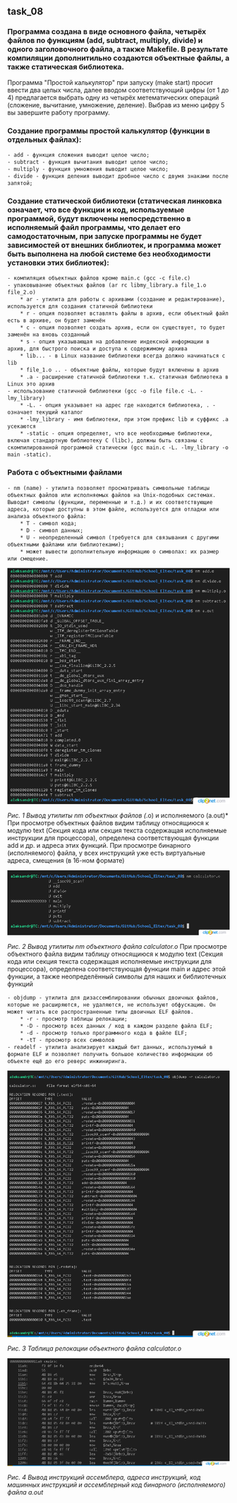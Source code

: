 ## task_08
### Программа создана в виде основного файла, четырёх файлов по функциям (add, subtract, multiply, divide) и одного заголовочного файла, а также Makefile. В результате компиляции дополнитильно создаются объектные файлы, а также статическая библиотека.

Программа "Простой калькулятор" при запуску (make start) просит ввести два целых числа, далее вводом соответствующий цифры (от 1 до 4) предлагается выбрать одну из четырёх метематических операций (сложение, вычитание, умножение, деление). Выбрав из меню цифру 5 вы завершите работу программу.

### Создание программы простой калькулятор (функции в отдельных файлах):
    - add - функция сложения выводит целое число;
    - subtract - функция вычитания выводит целое число;
    - multiply - функция умножения выводит целое число;
    - divide - функция деления выводит дробное число с двумя знаками после запятой;

### Создание статической библиотеки (статическая линковка означает, что все функции и код, используемые программой, будут включены непосредственно в исполняемый файл программы, что делает его самодостаточным, при запуске программы не будет зависимостей от внешних библиотек, и программа может быть выполнена на любой системе без необходимости установки этих библиотек):
    - компиляция объектных файлов кроме main.c (gcc -c file.c)
    - упаковывание объектных файлов (ar rc libmy_library.a file_1.o file_2.o)
        * ar - утилита для работы с архивами (создание и редактирование), используется для создания статичной библиотеки
        * r - опция позволяет вставлять файлы в архив, если объектный файл есть в архиве, он будет заменён
        * с - опция позволяет создать архив, если он существует, то будет заменён на вновь созданный
        * s - опция указывающая на добавление индексной информации в архив, для быстрого поиска и доступа к содержимому архива
        * lib... - в Linux название библиотеки всегда должно начинаться с lib
        * file_1.o .. - объектные файлы, которые будут включены в архив
        * .a - расширение статичной библиотеки т.к. статичная библиотека в Linux это архив
    - использование статичной библиотеки (gcc -o file file.c -L. -lmy_library)
        * -L. - опция указывает на адрес где находится библиотека, . - означает текущий каталог 
        * -lmy_library - имя библиотеки, при этом префикс lib и суффикс .a усекаются
        * -static - опция определяет, что все необходимые библиотеки, включая стандартную библиотеку C (libc), должны быть связаны с скомпилированной программой статически (gcc main.c -L. -lmy_library -o main -static).

### Работа с объектными файлами
    - nm (name) - утилита позволяет просматривать символьные таблицы объектных файлов или исполняемых файлов на Unix-подобных системах. Выводит символы (функции, переменные и т.д.) и их соответствующие адреса, которые доступны в этом файле, используется для отладки или анализа объектного файла:
        * T - символ кода;
        * D - символ данных;
        * U - неопределенный символ (требуется для связывания с другими объектными файлами или библиотеками);
        * может вывести дополнительную информацию о символах: их размер или смещение.

![image_1](./image/image_1.png)

*Рис. 1 Вывод утилиты nm объектных файлов (*.o) и исполняемого (a.out)*
При просмотре объектных файлов видим таблицу относящиюся к модулю text (Секция кода или секция текста содержащая исполняемые инструкции для процессора), определена соответствующая функции add и др. и адреса этих функций.
При просмотре бинарного (исполняемого) файла, у всех инструкций уже есть виртуальные адреса, смещения (в 16-ном формате)

![image_2](./image/image_2.png)

*Рис. 2 Вывод утилиты nm объектного файла calculator.o*
При просмотре объектного файла видим таблицу относящиюся к модулю text (Секция кода или секция текста содержащая исполняемые инструкции для процессора), определена соответствующая функции main и адрес этой функции, а также неопределённый символы для наших и библиотечных функций

    - objdump - утилита для дизассемблировании обычных двоичных файлов, которые не расширяются, не удаляются, не используют обфускацию. Он может читать все распространенные типы двоичных ELF файлов.
        * -r - просмотр таблицы релокации;
        * -D - просмотр всех данных / код в каждом разделе файла ELF;
        * -d - просмотр только программного кода в файле ELF;
        * -tT - просмотр всех символов
    - readelf - утилита анализирует каждый бит данных, используемый в формате ELF и позволяет получить большое количество информации об объекте ещё до его реверс инжиниринга.

![image_3](./image/image_3.png)

*Рис. 3 Таблица релокации объектного файла calculator.o*

![image_4](./image/image_4.png)

*Рис. 4 Вывод инструкций ассемблера, адреса инструкций, код машинных инструкций и ассемблерный код бинарного (исполняемого) файла a.out*
